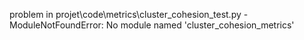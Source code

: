problem in projet\code\metrics\cluster_cohesion_test.py - ModuleNotFoundError: No module named 'cluster_cohesion_metrics'
